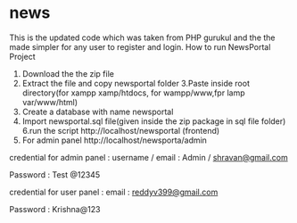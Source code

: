 # news

This is the updated code which was taken from PHP gurukul and the the made simpler for any user to register and login.
How to run NewsPortal Project

1. Download the the zip file
2. Extract the file and copy newsportal folder
3.Paste inside root directory(for xampp xamp/htdocs, for wampp/www,fpr lamp var/www/html)
4. Create a database with name newsportal
5. Import newsportal.sql file(given inside the zip package in sql file folder)
6.run the script http://localhost/newsportal (frontend)
7. For admin panel  http://localhost/newsporta/admin

credential for admin panel :
username / email : Admin / shravan@gmail.com

Password : Test @12345


credential for user panel :
email : reddyv399@gmail.com

Password : Krishna@123

